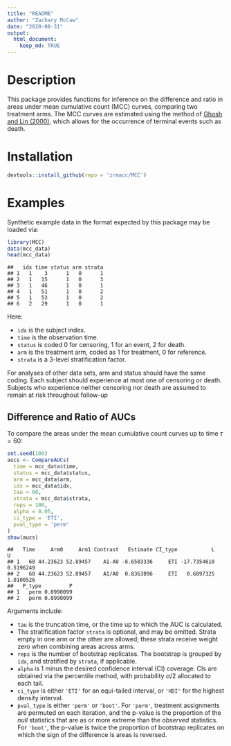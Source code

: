 ```yaml
---
title: "README"
author: "Zachary McCaw"
date: "2020-08-31"
output: 
  html_document: 
    keep_md: TRUE
--- 
```




# Description

This package provides functions for inference on the difference and ratio in areas under mean cumulative count (MCC) curves, comparing two treatment arms. The MCC curves are estimated using the method of [Ghosh and Lin (2000)](https://onlinelibrary.wiley.com/doi/abs/10.1111/j.0006-341X.2000.00554.x), which allows for the occurrence of terminal events such as death. 

# Installation


```r
devtools::install_github(repo = 'zrmacc/MCC')
```

# Examples

Synthetic example data in the format expected by this package may be loaded via:


```r
library(MCC)
data(mcc_data)
head(mcc_data)
```

```
##   idx time status arm strata
## 1   1    3      1   0      1
## 2   1   15      1   0      3
## 3   1   46      1   0      1
## 4   1   51      1   0      2
## 5   1   53      1   0      2
## 6   2   29      1   0      1
```

Here: 

* `idx` is the subject index. 
* `time` is the observation time. 
* `status` is coded 0 for censoring, 1 for an event, 2 for death.
* `arm` is the treatment arm, coded as 1 for treatment, 0 for reference. 
* `strata` is a 3-level stratification factor. 

For analyses of other data sets, arm and status should have the same coding. Each subject should experience at most one of censoring or death. Subjects who experience neither censoring nor death are assumed to remain at risk throughout follow-up 

## Difference and Ratio of AUCs

To compare the areas under the mean cumulative count curves up to time $\tau = 60$: 

```r
set.seed(100)
aucs <- CompareAUCs(
  time = mcc_data$time,
  status = mcc_data$status,
  arm = mcc_data$arm,
  idx = mcc_data$idx,
  tau = 60,
  strata = mcc_data$strata,
  reps = 100,
  alpha = 0.05,
  ci_type = 'ETI',
  pval_type = 'perm'
)
show(aucs)
```

```
##   Time     Arm0     Arm1 Contrast   Estimate CI_type           L         U
## 1   60 44.23623 52.89457    A1-A0 -8.6583336     ETI -17.7354610 0.5196249
## 2   60 44.23623 52.89457    A1/A0  0.8363096     ETI   0.6897325 1.0100526
##   P_type         P
## 1   perm 0.0990099
## 2   perm 0.0990099
```

Arguments include: 

* `tau` is the truncation time, or the time up to which the AUC is calculated. 
* The stratification factor `strata` is optional, and may be omitted. Strata empty in one arm or the other are allowed; these strata receive weight zero when combining areas across arms.
* `reps` is the number of bootstrap replicates. The bootstrap is grouped by `idx`, and stratified by `strata`, if applicable. 
* `alpha` is 1 minus the desired confidence interval (CI) coverage. CIs are obtained via the percentile method, with probability $\alpha / 2$ allocated to each tail. 
* `ci_type` is either `'ETI'` for an equi-tailed interval, or `'HDI'` for the highest density interval.
* `pval_type` is either `'perm'` or `'boot'`. For `'perm'`, treatment assignments are permuted on each iteration, and the p-value is the proportion of the *null* statistics that are as or more extreme than the *observed* statistics. For `'boot'`, the p-value is twice the proportion of bootstrap replicates on which the sign of the difference is areas is reversed. 

